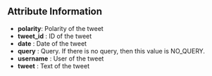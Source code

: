 ## Attribute Information
- **polarity**: Polarity of the tweet
- **tweet_id**   : ID of the tweet
- **date**  : Date of the tweet
- **query**  : Query. If there is no query, then this value is NO_QUERY.
- **username**  : User of the tweet 
- **tweet**  : Text of the tweet
